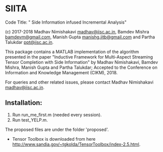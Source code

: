 # SIITA
Code Title: " Side Information infused Incremental Analysis"

(c) 2017-2018 Madhav Nimishakavi <madhav@iisc.ac.in>, Bamdev Mishra <bamdevm@gmail.com>, Manish Gupta <manishg.iitb@gmail.com> and Partha Talukdar <ppt@iisc.ac.in>.

This package contains a MATLAB implementation of the algorithm presented in the paper 
"Inductive Framework for Multi-Aspect Streaming Tensor Completion with Side Information" by Madhav Nimishakavi, Bamdev Mishra, Manish Gupta and Partha Talukdar; Accepted to the Conference on Information and Knowledge Management (CIKM), 2018.

For queries and other related issues, please contact Madhav Nimishakavi <madhav@iisc.ac.in>.


## Installation:

1) Run run_me_first.m (needed every session).
2) Run test_YELP.m. 

The proposed files are under the folder 'proposed'.

- Tensor Toolbox is downloaded from here http://www.sandia.gov/~tgkolda/TensorToolbox/index-2.5.html.
